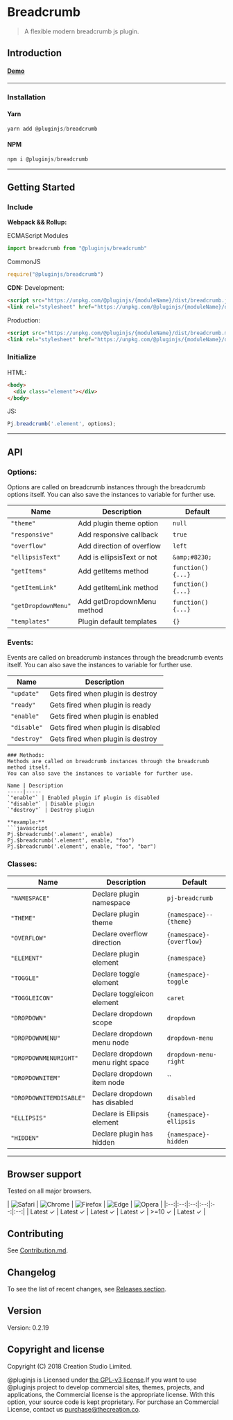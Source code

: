 # Breadcrumb
> A flexible modern breadcrumb js plugin.
## Introduction

#### [Demo]()
---
### Installation

#### Yarn
```javascript
yarn add @pluginjs/breadcrumb
```
#### NPM
```javascript
npm i @pluginjs/breadcrumb
```
---

## Getting Started
### Include
**Webpack && Rollup:**

ECMAScript Modules
```javascript
import breadcrumb from "@pluginjs/breadcrumb"
```

CommonJS
```javascript
require("@pluginjs/breadcrumb")
```

**CDN:**
Development:
```html
<script src="https://unpkg.com/@pluginjs/{moduleName}/dist/breadcrumb.js"></script>
<link rel="stylesheet" href="https://unpkg.com/@pluginjs/{moduleName}/dist/breadcrumb.css">
```
Production:
```html
<script src="https://unpkg.com/@pluginjs/{moduleName}/dist/breadcrumb.min.js"></script>
<link rel="stylesheet" href="https://unpkg.com/@pluginjs/{moduleName}/dist/breadcrumb.min.css">
```

### Initialize
HTML:
```html
<body>
  <div class="element"></div>
</body>
```
JS:
```javascript
Pj.breadcrumb('.element', options);
```
---
## API

### Options:
Options are called on breadcrumb instances through the breadcrumb options itself.
You can also save the instances to variable for further use.

Name | Description | Default
-----|--------------|-----
`"theme"` | Add plugin theme option | `null`
`"responsive"` | Add responsive callback | `true`
`"overflow"` | Add direction of overflow | `left`
`"ellipsisText"` | Add is ellipsisText or not | `&amp;#8230;`
`"getItems"` | Add getItems method | `function() {...}`
`"getItemLink"` | Add getItemLink method | `function() {...}`
`"getDropdownMenu"` | Add getDropdownMenu method | `function() {...}`
`"templates"` | Plugin default templates | `{}`

### Events:
Events are called on breadcrumb instances through the breadcrumb events itself.
You can also save the instances to variable for further use.

Name | Description
-----|-----
`"update"` | Gets fired when plugin is destroy
`"ready"` | Gets fired when plugin is ready
`"enable"` | Gets fired when plugin is enabled
`"disable"` | Gets fired when plugin is disabled
`"destroy"` | Gets fired when plugin is destroy

```
### Methods:
Methods are called on breadcrumb instances through the breadcrumb method itself.
You can also save the instances to variable for further use.

Name | Description
-----|-----
`"enable"` | Enabled plugin if plugin is disabled
`"disable"` | Disable plugin
`"destroy"` | Destroy plugin

**example:**
```javascript
Pj.$breadcrumb('.element', enable)
Pj.$breadcrumb('.element', enable, "foo")
Pj.$breadcrumb('.element', enable, "foo", "bar")
```

### Classes:
Name | Description | Default
-----|------|------
`"NAMESPACE"` | Declare plugin namespace | `pj-breadcrumb`
`"THEME"` | Declare plugin theme | `{namespace}--{theme}`
`"OVERFLOW"` | Declare overflow direction | `{namespace}-{overflow}`
`"ELEMENT"` | Declare plugin element | `{namespace}`
`"TOGGLE"` | Declare toggle element | `{namespace}-toggle`
`"TOGGLEICON"` | Declare toggleicon element | `caret`
`"DROPDOWN"` | Declare dropdown scope | `dropdown`
`"DROPDOWNMENU"` | Declare dropdown menu node | `dropdown-menu`
`"DROPDOWNMENURIGHT"` | Declare dropdown menu right space | `dropdown-menu-right`
`"DROPDOWNITEM"` | Declare dropdown item node | ``
`"DROPDOWNITEMDISABLE"` | Declare dropdown has disabled | `disabled`
`"ELLIPSIS"` | Declare is Ellipsis element | `{namespace}-ellipsis`
`"HIDDEN"` | Declare plugin has hidden | `{namespace}-hidden`



---

## Browser support

Tested on all major browsers.

| <img src="https://raw.githubusercontent.com/alrra/browser-logos/master/src/safari/safari_32x32.png" alt="Safari"> | <img src="https://raw.githubusercontent.com/alrra/browser-logos/master/src/chrome/chrome_32x32.png" alt="Chrome"> | <img src="https://raw.githubusercontent.com/alrra/browser-logos/master/src/firefox/firefox_32x32.png" alt="Firefox"> | <img src="https://raw.githubusercontent.com/alrra/browser-logos/master/src/edge/edge_32x32.png" alt="Edge"> | <img src="https://raw.githubusercontent.com/alrra/browser-logos/master/src/opera/opera_32x32.png" alt="Opera"> |
|:--:|:--:|:--:|:--:|:--:|:--:|
| Latest ✓ | Latest ✓ | Latest ✓ | Latest ✓ | >=10 ✓ | Latest ✓ |

## Contributing
See [Contribution.md](Contribution.md).

## Changelog
To see the list of recent changes, see [Releases section](https://github.com/plugin/plugin.js/releases).

## Version
Version: 0.2.19

## Copyright and license
Copyright (C) 2018 Creation Studio Limited.

@pluginjs is Licensed under [the GPL-v3 license](LICENSE).If you want to use @pluginjs project to develop commercial sites, themes, projects, and applications, the Commercial license is the appropriate license. With this option, your source code is kept proprietary. For purchase an Commercial License, contact us purchase@thecreation.co.